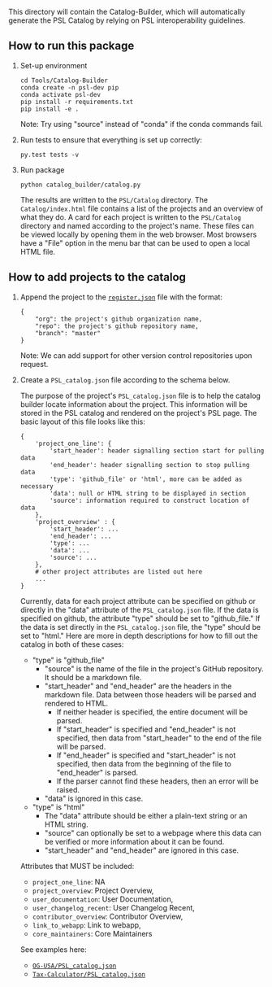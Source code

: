 This directory will contain the Catalog-Builder, which will automatically generate the PSL Catalog by relying on PSL interoperability guidelines.

How to run this package
------------------------
1. Set-up environment

    ```
    cd Tools/Catalog-Builder
    conda create -n psl-dev pip
    conda activate psl-dev
    pip install -r requirements.txt
    pip install -e .
    ```

    Note: Try using "source" instead of "conda" if the conda commands fail.

2. Run tests to ensure that everything is set up correctly:
    ```
    py.test tests -v
    ```

2. Run package

    `python catalog_builder/catalog.py`

    The results are written to the `PSL/Catalog` directory. The `Catalog/index.html` file contains a list of the projects and an overview of what they do. A card for each project is written to the `PSL/Catalog` directory and named according to the project's name. These files can be viewed locally by opening them in the web browser. Most browsers have a "File" option in the menu bar that can be used to open a local HTML file.

How to add projects to the catalog
---------------------------------
1. Append the project to the [`register.json`](register.json) file with the format:
    ```
    {
        "org": the project's github organization name,
        "repo": the project's github repository name,
        "branch": "master"
    }
    ```

    Note: We can add support for other version control repositories upon request.

2. Create a `PSL_catalog.json` file according to the schema below.

    The purpose of the project's `PSL_catalog.json` file is to help the catalog builder locate information about the project. This information will be stored in the PSL catalog and rendered on the project's PSL page. The basic layout of this file looks like this:

    ```
    {
        'project_one_line': {
            'start_header': header signalling section start for pulling data
            'end_header': header signalling section to stop pulling data
            'type': 'github_file' or 'html', more can be added as necessary
            'data': null or HTML string to be displayed in section
            'source': information required to construct location of data
        },
        'project_overview' : {
            'start_header': ...
            'end_header': ...
            'type': ...
            'data': ...
            'source': ...
        },
        # other project attributes are listed out here
        ...
    }
    ```

    Currently, data for each project attribute can be specified on github or directly in the "data" attribute of the `PSL_catalog.json` file. If the data is specified on github, the attribute "type" should be set to "github_file." If the data is set directly in the `PSL_catalog.json` file, the "type" should be set to "html." Here are more in depth descriptions for how to fill out the catalog in both of these cases:

    - "type" is "github_file"
        - "source" is the name of the file in the project's GitHub repository. It should be a markdown file.
        - "start_header" and "end_header" are the headers in the markdown file. Data between those headers will be parsed and rendered to HTML.
            - If neither header is specified, the entire document will be parsed.
            - If "start_header" is specified and "end_header" is not specified, then data from "start_header" to the end of the file will be parsed.
            - If "end_header" is specified and "start_header" is not specified, then data from the beginning of the file to "end_header" is parsed.
            - If the parser cannot find these headers, then an error will be raised.
        - "data" is ignored in this case.
    - "type" is "html"
        - The "data" attribute should be either a plain-text string or an HTML string.
        - "source" can optionally be set to a webpage where this data can be verified or more information about it can be found.
        - "start_header" and "end_header" are ignored in this case.

    Attributes that MUST be included:
    - `project_one_line`: NA
    - `project_overview`: Project Overview,
    - `user_documentation`: User Documentation,
    - `user_changelog_recent`: User Changelog Recent,
    - `contributor_overview`: Contributor Overview,
    - `link_to_webapp`: Link to webapp,
    - `core_maintainers`: Core Maintainers

    See examples here:
    - [`OG-USA/PSL_catalog.json`][]
    - [`Tax-Calculator/PSL_catalog.json`][]




[`OG-USA/PSL_catalog.json`]: https://github.com/open-source-economics/OG-USA/blob/master/PSL_catalog.json
[`Tax-Calculator/PSL_catalog.json`]: https://github.com/open-source-economics/Tax-Calculator/blob/master/PSL_catalog.json
